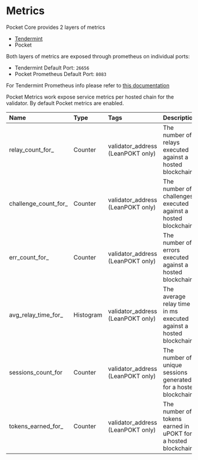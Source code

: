 # Metrics

Pocket Core provides 2 layers of metrics

* [Tendermint](https://docs.tendermint.com/master/nodes/metrics.html)
* Pocket

Both layers of metrics are exposed through prometheus on individual ports:

* Tendermint Default Port: `26656`
* Pocket Prometheus Default Port: `8083`

For Tendermint Prometheus info please refer
to [this documentation](https://docs.tendermint.com/master/nodes/metrics.html)

Pocket Metrics work expose service metrics per hosted chain for the validator. By default Pocket metrics are enabled.

| Name | Type | Tags | Description |
| :--- | :--- | :--- | :--- |
| relay_count\_for_ | Counter | validator_address (LeanPOKT only) | The number of relays executed against a hosted blockchain |
| challenge_count\_for_ | Counter | validator_address (LeanPOKT only) | The number of challenges executed against a hosted blockchain |
| err_count\_for_ | Counter | validator_address (LeanPOKT only)  | The number of errors executed against a hosted blockchain |
| avg_relay\_time\_for_ | Histogram | validator_address (LeanPOKT only) | The average relay time in ms executed against a hosted blockchain |
| sessions\_count\_for | Counter | validator_address (LeanPOKT only) | The number of unique sessions generated for a hosted blockchain |
| tokens_earned\_for_ | Counter | validator_address (LeanPOKT only) | The number of tokens earned in uPOKT for a hosted blockchain |

